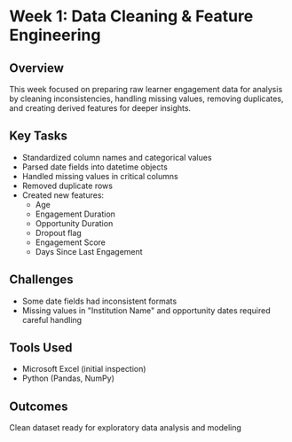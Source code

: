 # Week 1: Data Cleaning & Feature Engineering

## Overview
This week focused on preparing raw learner engagement data for analysis by cleaning inconsistencies, handling missing values, removing duplicates, and creating derived features for deeper insights.

## Key Tasks
- Standardized column names and categorical values
- Parsed date fields into datetime objects
- Handled missing values in critical columns
- Removed duplicate rows
- Created new features:
  - Age
  - Engagement Duration
  - Opportunity Duration
  - Dropout flag
  - Engagement Score
  - Days Since Last Engagement

## Challenges
- Some date fields had inconsistent formats
- Missing values in "Institution Name" and opportunity dates required careful handling

## Tools Used
- Microsoft Excel (initial inspection)
- Python (Pandas, NumPy)

## Outcomes
Clean dataset ready for exploratory data analysis and modeling
